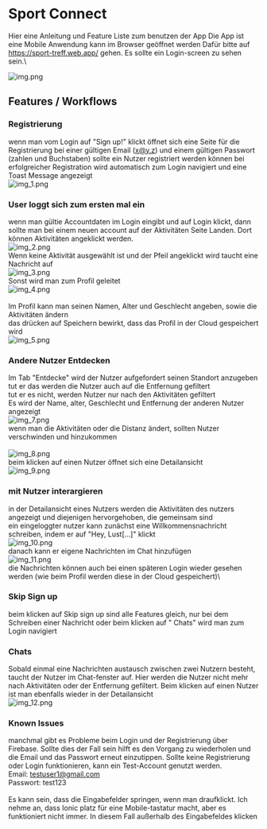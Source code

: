 # Sport Connect

Hier eine Anleitung und Feature Liste zum benutzen der App Die App ist eine Mobile Anwendung kann im Browser geöffnet
werden Dafür bitte auf https://sport-treff.web.app/ gehen. Es sollte ein Login-screen zu sehen sein.\

![img.png](img.png)

## Features / Workflows

### Registrierung

wenn man vom Login auf "Sign up!" klickt öffnet sich eine Seite für die Registrierung bei einer gültigen Email (x@y.z)
und einem gültigen Passwort (zahlen und Buchstaben) sollte ein Nutzer registriert werden können bei erfolgreicher
Registration wird automatisch zum Login navigiert und eine Toast Message angezeigt\
![img_1.png](img_1.png)

### User loggt sich zum ersten mal ein

wenn man gültie Accountdaten im Login eingibt und auf Login klickt, dann sollte man bei einem neuen account auf der
Aktivitäten Seite Landen. Dort können Aktivitäten angeklickt werden.\
![img_2.png](img_2.png)\
Wenn keine Aktivität ausgewählt ist und der Pfeil angeklickt wird taucht eine Nachricht auf\
![img_3.png](img_3.png)\
Sonst wird man zum Profil geleitet\
![img_4.png](img_4.png)\
\
Im Profil kann man seinen Namen, Alter und Geschlecht angeben, sowie die Aktivitäten ändern\
das drücken auf Speichern bewirkt, dass das Profil in der Cloud gespeichert wird\
![img_5.png](img_5.png)

### Andere Nutzer Entdecken

Im Tab "Entdecke" wird der Nutzer aufgefordert seinen Standort anzugeben\
tut er das werden die Nutzer auch auf die Entfernung gefiltert\
tut er es nicht, werden Nutzer nur nach den Aktivitäten gefiltert\
Es wird der Name, alter, Geschlecht und Entfernung der anderen Nutzer angezeigt\
![img_7.png](img_7.png)\
wenn man die Aktivitäten oder die Distanz ändert, sollten Nutzer verschwinden und hinzukommen\
\
![img_8.png](img_8.png)\
beim klicken auf einen Nutzer öffnet sich eine Detailansicht\
![img_9.png](img_9.png)

### mit Nutzer interargieren

in der Detailansicht eines Nutzers werden die Aktivitäten des nutzers angezeigt und diejenigen hervorgehoben, die
gemeinsam sind\
ein eingeloggter nutzer kann zunächst eine Willkommensnachricht schreiben, indem er auf "Hey, Lust[...]" klickt\
![img_10.png](img_10.png)\
danach kann er eigene Nachrichten im Chat hinzufügen\
![img_11.png](img_11.png)\
die Nachrichten können auch bei einen späteren Login wieder gesehen werden (wie beim Profil werden diese in der Cloud
gespeichert)\

### Skip Sign up

beim klicken auf Skip sign up sind alle Features gleich, nur bei dem Schreiben einer Nachricht oder beim klicken auf "
Chats" wird man zum Login navigiert

### Chats

Sobald einmal eine Nachrichten austausch zwischen zwei Nutzern besteht, taucht der Nutzer im Chat-fenster auf. Hier
werden die Nutzer nicht mehr nach Aktivitäten oder der Entfernung gefiltert. Beim klicken auf einen Nutzer ist man
ebenfalls wieder in der Detailansicht\
![img_12.png](img_12.png)

### Known Issues

manchmal gibt es Probleme beim Login und der Registrierung über Firebase. Sollte dies der Fall sein hilft es den Vorgang
zu wiederholen und die Email und das Passwort erneut einzutippen. Sollte keine Registrierung oder Login funktionieren,
kann ein Test-Account genutzt werden.\
Email: testuser1@gmail.com\
Passwort: test123\
\
Es kann sein, dass die Eingabefelder springen, wenn man draufklickt. Ich nehme an, dass Ionic platz für eine
Mobile-tastatur macht, aber es funktioniert nicht immer. In diesem Fall außerhalb des Eingabefeldes klicken
